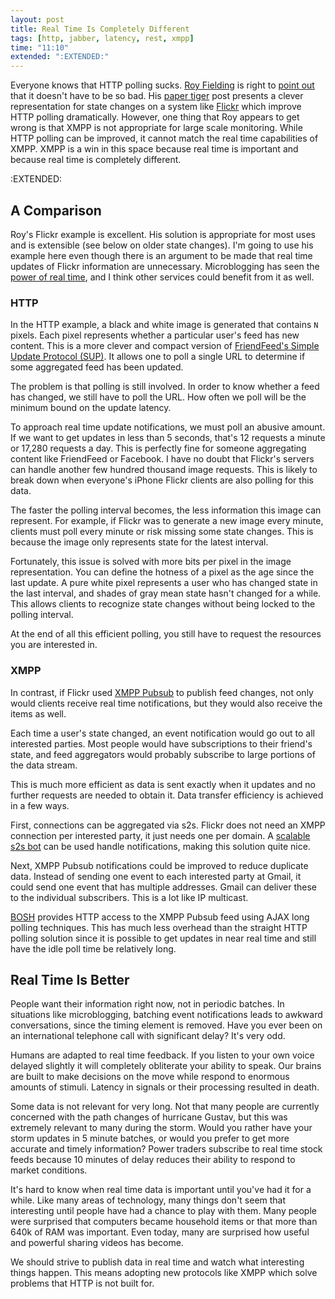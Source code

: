```yaml
---
layout: post
title: Real Time Is Completely Different
tags: [http, jabber, latency, rest, xmpp]
time: "11:10"
extended: ":EXTENDED:"
---
```


Everyone knows that HTTP polling sucks.  [Roy Fielding](http://roy.gbiv.com) is right to [point out](http://roy.gbiv.com/untangled/2008/paper-tigers-and-hidden-dragons) that it doesn't have to be so bad.  His [paper tiger](http://roy.gbiv.com/untangled/2008/paper-tigers-and-hidden-dragons) post presents a clever representation for state changes on a system like [Flickr](http://flickr.com) which improve HTTP polling dramatically.  However, one thing that Roy appears to get wrong is that XMPP is not appropriate for large scale monitoring.  While HTTP polling can be improved, it cannot match the real time capabilities of XMPP.  XMPP is a win in this space because real time is important and because real time is completely different.

:EXTENDED:

## A Comparison

Roy's Flickr example is excellent.  His solution is appropriate for most uses and is extensible (see below on older state changes).  I'm going to use his example here even though there is an argument to be made that real time updates of Flickr information are unnecessary.  Microblogging has seen the [power of real time](https://metajack.im/2008/09/03/twitters-failures-are-not-xmpps-failures/), and I think other services could benefit from it as well.

### HTTP

In the HTTP example, a black and white image is generated that contains `N` pixels.  Each pixel represents whether a particular user's feed has new content.  This is a more clever and compact version of [FriendFeed's Simple Update Protocol (SUP)](http://blog.friendfeed.com/2008/08/simple-update-protocol-fetch-updates.html).  It allows one to poll a single URL to determine if some aggregated feed has been updated.

The problem is that polling is still involved.  In order to know whether a feed has changed, we still have to poll the URL.  How often we poll will be the minimum bound on the update latency.

To approach real time update notifications, we must poll an abusive amount.  If we want to get updates in less than 5 seconds, that's 12 requests a minute or 17,280 requests a day.  This is perfectly fine for someone aggregating content like FriendFeed or Facebook.  I have no doubt that Flickr's servers can handle another few hundred thousand image requests.  This is likely to break down when everyone's iPhone Flickr clients are also polling for this data.

The faster the polling interval becomes, the less information this image can represent.  For example, if Flickr was to generate a new image every minute, clients must poll every minute or risk missing some state changes.  This is because the image only represents state for the latest interval.

Fortunately, this issue is solved with more bits per pixel in the image representation.  You can define the hotness of a pixel as the age since the last update.  A pure white pixel represents a user who has changed state in the last interval, and shades of gray mean state hasn't changed for a while.  This allows clients to recognize state changes without being locked to the polling interval.

At the end of all this efficient polling, you still have to request the resources you are interested in.

### XMPP

In contrast, if Flickr used [XMPP Pubsub](http://www.xmpp.org/extensions/xep-0060.html) to publish feed changes, not only would clients receive real time notifications, but they would also receive the items as well.

Each time a user's state changed, an event notification would go out to all interested parties.  Most people would have subscriptions to their friend's state, and feed aggregators would probably subscribe to large portions of the data stream.

This is much more efficient as data is sent exactly when it updates and no further requests are needed to obtain it.  Data transfer efficiency is achieved in a few ways.  

First, connections can be aggregated via s2s.  Flickr does not need an XMPP connection per interested party, it just needs one per domain.  A [scalable s2s bot](https://metajack.im/2008/08/04/thoughts-on-scalable-xmpp-bots/) can be used handle notifications, making this solution quite nice.

Next, XMPP Pubsub notifications could be improved to reduce duplicate data.  Instead of sending one event to each interested party at Gmail, it could send one event that has multiple addresses.  Gmail can deliver these to the individual subscribers.  This is a lot like IP multicast.

[BOSH](http://www.xmpp.org/extensions/xep-0124.html) provides HTTP access to the XMPP Pubsub feed using AJAX long polling techniques.  This has much less overhead than the straight HTTP polling solution since it is possible to get updates in near real time and still have the idle poll time be relatively long.

## Real Time Is Better

People want their information right now, not in periodic batches.  In situations like microblogging, batching event notifications leads to awkward conversations, since the timing element is removed.  Have you ever been on an international telephone call with significant delay?  It's very odd.

Humans are adapted to real time feedback.  If you listen to your own voice delayed slightly it will completely obliterate your ability to speak.  Our brains are built to make decisions on the move while respond to enormous amounts of stimuli.  Latency in signals or their processing resulted in death.

Some data is not relevant for very long.  Not that many people are currently concerned with the path changes of hurricane Gustav, but this was extremely relevant to many during the storm.  Would you rather have your storm updates in 5 minute batches, or would you prefer to get more accurate and timely information?  Power traders subscribe to real time stock feeds because 10 minutes of delay reduces their ability to respond to market conditions.

It's hard to know when real time data is important until you've had it for a while.  Like many areas of technology, many things don't seem that interesting until people have had a chance to play with them.  Many people were surprised that computers became household items or that more than 640k of RAM was important.  Even today, many are surprised how useful and powerful sharing videos has become.

We should strive to publish data in real time and watch what interesting things happen.  This means adopting new protocols like XMPP which solve problems that HTTP is not built for.
